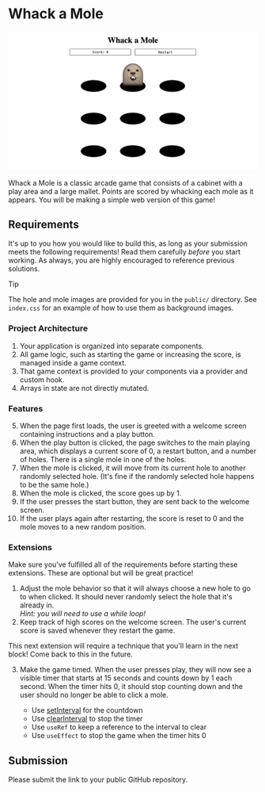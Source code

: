 # Whack a Mole

![A mole sits in a field of holes. The current score is 8.](example.png)

Whack a Mole is a classic arcade game that consists of a cabinet with a play area and a
large mallet. Points are scored by whacking each mole as it appears. You will be making a
simple web version of this game!

## Requirements

It's up to you how you would like to build this, as long as your submission meets the
following requirements! Read them carefully _before_ you start working. As always, you
are highly encouraged to reference previous solutions.

> [!TIP]
>
> The hole and mole images are provided for you in the `public/` directory.
> See `index.css` for an example of how to use them as background images.

### Project Architecture

1. Your application is organized into separate components.
2. All game logic, such as starting the game or increasing the score, is managed inside a
   game context.
3. That game context is provided to your components via a provider and custom hook.
4. Arrays in state are not directly mutated.

### Features

5. When the page first loads, the user is greeted with a welcome screen containing
   instructions and a play button.
6. When the play button is clicked, the page switches to the main playing area, which
   displays a current score of 0, a restart button, and a number of holes. There is a
   single mole in one of the holes.
7. When the mole is clicked, it will move from its current hole to another randomly selected
   hole. (It's fine if the randomly selected hole happens to be the same hole.)
8. When the mole is clicked, the score goes up by 1.
9. If the user presses the start button, they are sent back to the welcome screen.
10. If the user plays again after restarting, the score is reset to 0 and the mole moves to
    a new random position.

### Extensions

Make sure you've fulfilled all of the requirements before starting these extensions. These
are optional but will be great practice!

1. Adjust the mole behavior so that it will always choose a new hole to go to when
   clicked. It should never randomly select the hole that it's already in.\
   _Hint: you will need to use a while loop!_
2. Keep track of high scores on the welcome screen. The user's current score is saved
   whenever they restart the game.

This next extension will require a technique that you'll learn in the next block! Come
back to this in the future.

3. Make the game timed. When the user presses play, they will now see a visible timer that
   starts at 15 seconds and counts down by 1 each second. When the timer hits 0, it should
   stop counting down and the user should no longer be able to click a mole.

   - Use [setInterval](https://developer.mozilla.org/en-US/docs/Web/API/Window/setInterval) for the countdown
   - Use [clearInterval](https://developer.mozilla.org/en-US/docs/Web/API/Window/clearInterval) to stop the timer
   - Use `useRef` to keep a reference to the interval to clear
   - Use `useEffect` to stop the game when the timer hits 0

## Submission

Please submit the link to your public GitHub repository.
